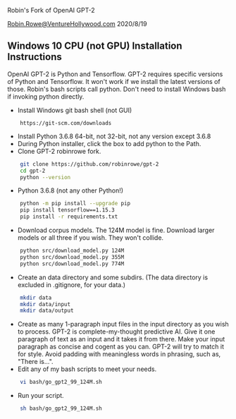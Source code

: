 Robin's Fork of OpenAI GPT-2

Robin.Rowe@VentureHollywood.com 2020/8/19

## Windows 10 CPU (not GPU) Installation Instructions

OpenAI GPT-2 is Python and Tensorflow. GPT-2 requires specific versions of Python and Tensorflow. It won't work if we install the latest versions of those. Robin's bash scripts call python. Don't need to install Windows bash if invoking python directly.

- Install Windows git bash shell (not GUI)
```
    https://git-scm.com/downloads
```
- Install Python 3.6.8 64-bit, not 32-bit, not any version except 3.6.8 
- During Python installer, click the box to add python to the Path.
- Clone GPT-2 robinrowe fork.
```bash
    git clone https://github.com/robinrowe/gpt-2
    cd gpt-2  
    python --version
```
- Python 3.6.8 (not any other Python!)
```bash
    python -m pip install --upgrade pip
    pip install tensorflow==1.15.3
    pip install -r requirements.txt
```
- Download corpus models. The 124M model is fine. Download larger models or all three if you wish. They won't collide.
```bash
    python src/download_model.py 124M
    python src/download_model.py 355M
    python src/download_model.py 774M
```
- Create an data directory and some subdirs. (The data directory is excluded in .gitignore, for your data.)
```bash
    mkdir data
    mkdir data/input
    mkdir data/output
```
- Create as many 1-paragraph input files in the input directory as you wish to process. GPT-2 is complete-my-thought predictive AI. Give it one paragraph of text as an input and it takes it from there. Make your input paragraph as concise and cogent as you can. GPT-2 will try to match it for style. Avoid padding with meaningless words in phrasing, such as, "There is...".
- Edit any of my bash scripts to meet your needs.
```bash
    vi bash/go_gpt2_99_124M.sh
```
- Run your script.
```bash
    sh bash/go_gpt2_99_124M.sh
```